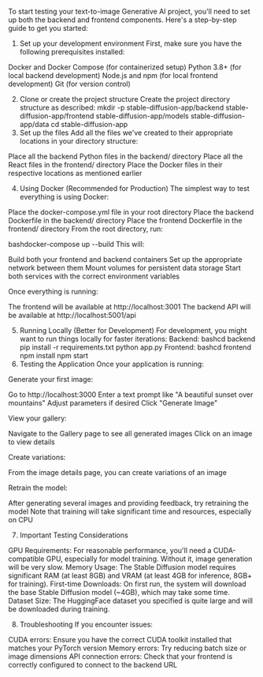 To start testing your text-to-image Generative AI project, you'll need to set up both the backend and frontend components. Here's a step-by-step guide to get you started:
1. Set up your development environment
First, make sure you have the following prerequisites installed:

Docker and Docker Compose (for containerized setup)
Python 3.8+ (for local backend development)
Node.js and npm (for local frontend development)
Git (for version control)

2. Clone or create the project structure
Create the project directory structure as described:
mkdir -p stable-diffusion-app/backend stable-diffusion-app/frontend stable-diffusion-app/models stable-diffusion-app/data
cd stable-diffusion-app
3. Set up the files
Add all the files we've created to their appropriate locations in your directory structure:

Place all the backend Python files in the backend/ directory
Place all the React files in the frontend/ directory
Place the Docker files in their respective locations as mentioned earlier

4. Using Docker (Recommended for Production)
The simplest way to test everything is using Docker:

Place the docker-compose.yml file in your root directory
Place the backend Dockerfile in the backend/ directory
Place the frontend Dockerfile in the frontend/ directory
From the root directory, run:

bashdocker-compose up --build
This will:

Build both your frontend and backend containers
Set up the appropriate network between them
Mount volumes for persistent data storage
Start both services with the correct environment variables

Once everything is running:

The frontend will be available at http://localhost:3001
The backend API will be available at http://localhost:5001/api

5. Running Locally (Better for Development)
For development, you might want to run things locally for faster iterations:
Backend:
bashcd backend
pip install -r requirements.txt
python app.py
Frontend:
bashcd frontend
npm install
npm start
6. Testing the Application
Once your application is running:

Generate your first image:

Go to http://localhost:3000
Enter a text prompt like "A beautiful sunset over mountains"
Adjust parameters if desired
Click "Generate Image"


View your gallery:

Navigate to the Gallery page to see all generated images
Click on an image to view details


Create variations:

From the image details page, you can create variations of an image


Retrain the model:

After generating several images and providing feedback, try retraining the model
Note that training will take significant time and resources, especially on CPU



7. Important Testing Considerations

GPU Requirements: For reasonable performance, you'll need a CUDA-compatible GPU, especially for model training. Without it, image generation will be very slow.
Memory Usage: The Stable Diffusion model requires significant RAM (at least 8GB) and VRAM (at least 4GB for inference, 8GB+ for training).
First-time Downloads: On first run, the system will download the base Stable Diffusion model (~4GB), which may take some time.
Dataset Size: The HuggingFace dataset you specified is quite large and will be downloaded during training.

8. Troubleshooting
If you encounter issues:

CUDA errors: Ensure you have the correct CUDA toolkit installed that matches your PyTorch version
Memory errors: Try reducing batch size or image dimensions
API connection errors: Check that your frontend is correctly configured to connect to the backend URL
